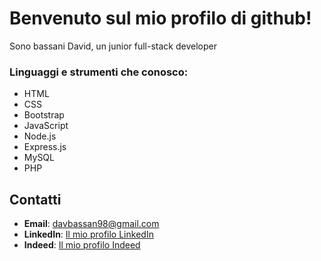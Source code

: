 # Benvenuto sul mio profilo di github!

Sono bassani David, un junior full-stack developer

### Linguaggi e strumenti che conosco:

- HTML
- CSS
- Bootstrap
- JavaScript
- Node.js
- Express.js
- MySQL
- PHP

## Contatti

- **Email**: davbassan98@gmail.com
- **LinkedIn**: [Il mio profilo LinkedIn](https://www.linkedin.com/in/ilmioaccount/)
- **Indeed**: [Il mio profilo Indeed](https://www.indeed.com/ilmioaccount)
